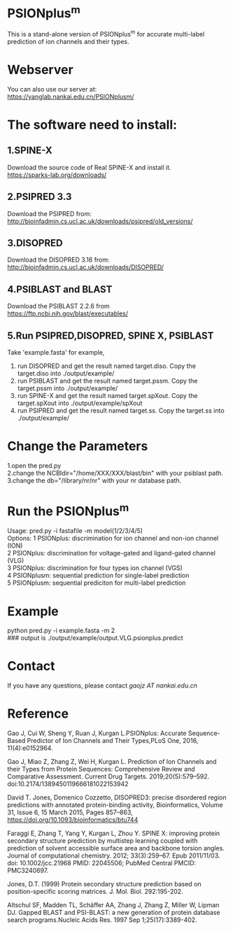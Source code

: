 # PSIONplus<sup>m</sup>
This is a stand-alone version of PSIONplus<sup>m</sup>  for accurate multi-label prediction of ion channels and their types.

# Webserver
You can also use our server at:  
https://yanglab.nankai.edu.cn/PSIONplusm/


# The software need to install:
## 1.SPINE-X  
Download the source code of Real SPINE-X and install it.  
https://sparks-lab.org/downloads/  
## 2.PSIPRED 3.3  
Download the PSIPRED from:  
http://bioinfadmin.cs.ucl.ac.uk/downloads/psipred/old_versions/
## 3.DISOPRED  
Download the DISOPRED 3.16 from:  
http://bioinfadmin.cs.ucl.ac.uk/downloads/DISOPRED/ 
## 4.PSIBLAST and BLAST  
Download the PSIBLAST 2.2.6 from  
https://ftp.ncbi.nih.gov/blast/executables/

## 5.Run PSIPRED,DISOPRED, SPINE X, PSIBLAST
Take 'example.fasta' for example,
1. run DISOPRED and get the result named target.diso.   Copy the target.diso into ./output/example/  
2. run PSIBLAST and get the result named target.pssm.  Copy the target.pssm into ./output/example/  
3. run SPINE-X and get the result named target.spXout. Copy the target.spXout into ./output/example/spXout  
4. run PSIPRED and get the result named target.ss.     Copy the target.ss into ./output/example/  

# Change the Parameters

1.open the pred.py  
2.change the NCBIdir="/home/XXX/XXX/blast/bin" with your psiblast path.  
3.change the db="/library/nr/nr" with your nr database path.  


# Run the PSIONplus<sup>m</sup>

Usage: pred.py  -i fastafile  -m model(1/2/3/4/5)  
Options:
1 PSIONplus:  discrimination for ion channel and non-ion channel (ION)  
2 PSIONplus:  discrimination for voltage-gated and ligand-gated channel (VLG)  
3 PSIONplus:  discrimination for four types ion channel (VGS)  
4 PSIONplusm: sequential prediction for single-label prediction  
5 PSIONplusm: sequential prediciton for multi-label prediction  


# Example

python pred.py -i example.fasta -m 2  
\### output is ./output/example/output.VLG.psionplus.predict  

# Contact
If you have any questions, please contact  _gaojz AT nankai.edu.cn_ 

# Reference  

Gao J, Cui W, Sheng Y, Ruan J, Kurgan L.PSIONplus: Accurate Sequence-Based Predictor of Ion Channels and Their Types,PLoS One, 2016, 11(4):e0152964.  

Gao J, Miao Z, Zhang Z, Wei H, Kurgan L. Prediction of Ion Channels and their Types from Protein Sequences: Comprehensive Review and Comparative Assessment. Current Drug Targets. 2019;20(5):579–592. doi:10.2174/1389450119666181022153942
        
        
        
        
        
          

David T. Jones, Domenico Cozzetto, DISOPRED3: precise disordered region predictions with annotated protein-binding activity, Bioinformatics, Volume 31, Issue 6, 15 March 2015, Pages 857–863, https://doi.org/10.1093/bioinformatics/btu744  

Faraggi E, Zhang T, Yang Y, Kurgan L, Zhou Y. SPINE X: improving protein secondary structure prediction by multistep learning coupled with prediction of solvent accessible surface area and backbone torsion angles. Journal of computational chemistry. 2012; 33(3):259–67. Epub 2011/11/03. doi: 10.1002/jcc.21968 PMID: 22045506; PubMed Central PMCID: PMC3240697.  

Jones, D.T. (1999) Protein secondary structure prediction based on position-specific scoring matrices. J. Mol. Biol. 292:195-202.  

Altschul SF, Madden TL, Schäffer AA, Zhang J, Zhang Z, Miller W, Lipman DJ. Gapped BLAST and PSI-BLAST: a new generation of protein database search programs.Nucleic Acids Res. 1997 Sep 1;25(17):3389-402.  
